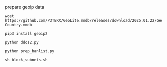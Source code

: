 
prepare geoip data

```
wget https://github.com/P3TERX/GeoLite.mmdb/releases/download/2025.01.22/GeoLite2-Country.mmdb
```

```
pip3 install geoip2
```

```
python ddos2.py
```

```
python prep_banlist.py
```

```
sh block_subnets.sh
```
